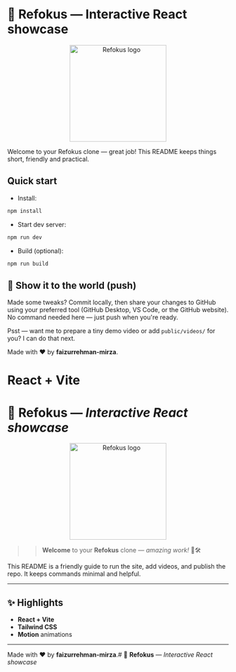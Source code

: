 # 🎉 Refokus — Interactive React showcase

<p align="center">
  <img src="./assets/refokus-logo.svg" alt="Refokus logo" width="220" />
</p>

Welcome to your Refokus clone — great job! This README keeps things short, friendly and practical.

## Quick start

- Install:

```bash
npm install
```

- Start dev server:

```bash
npm run dev
```

- Build (optional):

```bash
npm run build
```


## 🚀 Show it to the world (push)

Made some tweaks? Commit locally, then share your changes to GitHub using your preferred tool (GitHub Desktop, VS Code, or the GitHub website). No command needed here — just push when you're ready.

Psst — want me to prepare a tiny demo video or add `public/videos/` for you? I can do that next.

Made with ❤️ by **faizurrehman-mirza**.
# React + Vite

# 🎉 **Refokus** — _Interactive React showcase_

<p align="center">
  <img src="./assets/refokus-logo.svg" alt="Refokus logo" width="220" />
</p>

>> **Welcome** to your **Refokus** clone — *amazing work!* 🎨🛠️

This README is a friendly guide to run the site, add videos, and publish the repo. It keeps commands minimal and helpful.

---

## ✨ Highlights

- **React + Vite**
- **Tailwind CSS**
- **Motion** animations

---


Made with ❤️ by **faizurrehman-mirza**.# 🎉 **Refokus** — _Interactive React showcase_

